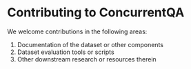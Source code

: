 # Contributing to ConcurrentQA
We welcome contributions in the following areas:
1. Documentation of the dataset or other components
2. Dataset evaluation tools or scripts
3. Other downstream research or resources therein

